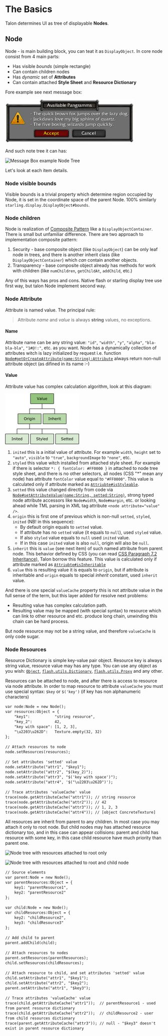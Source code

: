 # The Basics
Talon determines UI as tree of displayable **Nodes**.

## Node
Node - is main building block, you can teat it as `DisplayObject`.
In core node consist from 4 main parts:

* Has visible *bounds* (simple rectangle)
* Can contain children nodes
* Has *dynamic* set of **Attributes**
* Can contain attached **Style Sheet** and **Resource Dictionary**

Fore example see next message box:

![Message Box example](img/img1.png)

And such note tree it can has:

![Message Box example Node Tree](img/img2.png)

<!-- Тут нужно расписать что на картинке и как это соотносится с пунктами 1-4 -->

Let's look at each item details.

### Node visible bounds
Visible bounds is a trivial property which determine region occupied by Node, it is set in the coordinate space of the parent Node.
100% similarly `starling.display.DisplayObject#bounds`.

### Node children
Node is realization of [Composite Pattern](https://en.wikipedia.org/wiki/Composite_pattern) like a `DisplayObjectContainer`.
There is small but unfamiliar difference.
There are two approach to implementation composite pattern:

<!-- Уточнить по GOF эти названия -->
1. Security - base composite object (like `DisplayObject`) can be only leaf node in trees, and there is another inherit class (like `DisplayObjectContainer`) which *can* contain another objects.
2. Transparency - base composite object already has methods for work with children (like `numChildren`, `getChildAt`, `addChild`, etc.)

Any of this ways has pros and cons.
Native flash or starling display tree use first way, but talon Node implement second way.

### Node Attribute
Attribute is named value. The principal rule:
> Attribute *name* and *value* is always **string** values, no exceptions.

#### Name
Attribute name can be any string value: `"id"`, `"width"`, `"y"`, `"alpha"`, `"bla-bla-bla"`, `"1#@!:"`, etc. as you want. Node has a dynamically collection of attributes witch is lazy initialized by request i.e. function [`Node#getOrCreateAttribute(name:String):Attribute`](http://google.com/) always return non-null attribute object (as difined in its name :-)

#### Value
Attribute value has complex calculation algorithm, look at this diagram:

![Attribute value calculation](img/img3.png)

1. `inited` this is a initial value of attribute. For example `width`, `height` set to `"auto"`, `visible` to `"true"`, `backgroundImage` to `"none"`, etc.
2. `styled` this value witch installed from attached style sheet. For example if there is selector `*: { fontColor: #FF0000 }` in attached to node tree style sheet, and there is no other selectors, all nodes (CSS "\*" mean any node) has attribute `fontColor` value equal to `"#FF0000"`.
This value is calculated only if attribute marked as [`Attriubte#isStyleable`](http://google.com/).
3. `setted` this value changed directly from code via [`Node#setAttributeValue(name:String, setted:String)`](http://google.com/), strong typed node attribute accessors like `Node#width`, `Node#margin`, etc. or looking ahead while TML parsing in XML tag attribute `<node attribute="value" />`.
4. `origin` this is first one of previous which is non-null `setted`, `styled`, `inited` (NB! in this sequence):<br/>
	- By default origin equals to `setted` value.<br/>
	- If attribute has no `setted` value (it equals to `null`), used `styled` value.<br/>
	- If also `styled` value equals to `null` used `inited` value.<br/>
	- If in this case `inited` value is also `null`, origin will also be `null`.<br/>
5. `inherit` this is `value` (see next item) of such named attribute from parent node. This behavior defined by CSS (you can read [CSS Paragraph 7.2 Inheritance](https://drafts.csswg.org/css-cascade/#inheriting)), Talon borrow this feature.
This value is calculated only if attribute marked as [`Attriubte#isInheritable`](http://google.com/) 
6. `value` this is resulting value it is equals to `origin`, but if attribute is inheritable and `origin` equals to special *inherit* constant, used `inherit` value.

And there is one special `valueCache` property this is not attribute value in the full sense of the term, but this layer added for resolve next problems:

* Resulting value has complex calculation path.
* Resulting value may be mapped (with special syntax) to resource which can link to other resource and etc. produce long chain, unwinding this chain can be hard process.

But node resource may not be a string value, and therefore `valueCache` is only code sugar.

### Node Resources
Resource Dictionary is simple key-value pair object. Resource key is always string value, resource value may has any type. You can use any object as you wish:
[`Object`](http://help.adobe.com/en_US/FlashPlatform/reference/actionscript/3/Object.html),
[`flash.utils.Dictionary`](http://help.adobe.com/en_US/FlashPlatform/reference/actionscript/3/flash/utils/Dictionary.html),
[`flash.utils.Proxy`](http://help.adobe.com/en_US/FlashPlatform/reference/actionscript/3/flash/utils/Proxy.html) and any other.

Resources can be attached to node, and after there is access to resource via node attribute. 
In order to map resource to attribute `valueCache` you must use special syntax: `$key` or `$('key')` (if key has non alphanumeric characters)

```as3
var node:Node = new Node();
var resources:Object = {
	"key1":           "string resource",
	"key_2":          42,
	"key with space": [1, 2, 3],
	"\u2203\u262D":   Texture.empty(32, 32)
};

// Attach resources to node
node.setResources(resources);

// Set attributes 'setted' value
node.setAttribute("attr1", "$key1");
node.setAttribute("attr2", "$(key_2)");
node.setAttribute("attr3", "$('key with space')");
node.setAttribute("attr4", '$("\u2203\u262D")');

// Trace attributes 'valueCache' value
trace(node.getAttributeCache("attr1")); // string resource
trace(node.getAttributeCache("attr2")); // 42
trace(node.getAttributeCache("attr3")); // 1, 2, 3
trace(node.getAttributeCache("attr4")); // [object ConcreteTexture]
```

All resources are inherit from parent to any children. In most case you may attach it only to root node. But child nodes may has attached resource dictionary too, and in this case can appear collisions: parent and child has resource with some key, in this case child resource have much priority than parent one.

![Node tree with resources attached to root only](img/img4.png)

![Node tree with resources attached to root and child node](img/img5.png)

```as3
// Source elements
var parent:Node = new Node();
var parentResources:Object = {
	key1: "parentResource1",
	key2: "parentResource2"
};

var child:Node = new Node();
var childResources:Object = {
	key2: "childResource2",
	key3: "childResource3"
};

// Add child to parent
parent.addChild(child);

// Attach resources to nodes
parent.setResources(parentResources);
child.setResources(childResources);

// Attach resource to child, and set attributes 'setted' value
child.setAttribute("attr1", "$key1");
child.setAttribute("attr2", "$key2");
parent.setAttribute("attr1", "$key3");

// Trace attributes 'valueCache' value
trace(child.getAttributeCache("attr1"));  // parentResource1 - used from parent resource dictionary
trace(child.getAttributeCache("attr2"));  // childResource2 - user from child resources dictionary
trace(parent.getAttributeCache("attr3")); // null - "$key3" doesn't exist in parent resource dictionary
```
